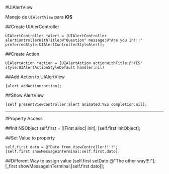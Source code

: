 #UIAlertView

Manejo de `UIAlertView` para **iOS** 

##Create UIAlerController

	
	UIAlertController *alert = [UIAlertController alertControllerWithTitle:@"Question" message:@"Are you In!!!" preferredStyle:UIAlertControllerStyleAlert];
	
	
##Create Action

	UIAlertAction *action = [UIAlertAction actionWithTitle:@"YES" style:UIAlertActionStyleDefault handler:nil)
	
##Add Action to UIAlertView

	[alert addAction:action];
	
##Show AlertView

	[self presentViewController:alert animated:YES completion:nil];
	
	
	
___
#Property Access 

##Init NSObject 
	self.first = [[First alloc] init];
	[self.first initObject];
	
	
##Set Value to property
	
	self.first.dato = @"Dato from ViewController!!!!";
	[self.first showMessageInTerminal:self.first.dato];
	
##Different Way to assign value 
	[self.first setDato:@"The other way!!!!"];
	[_first showMessageInTerminal:[self.first dato]];
	
	
